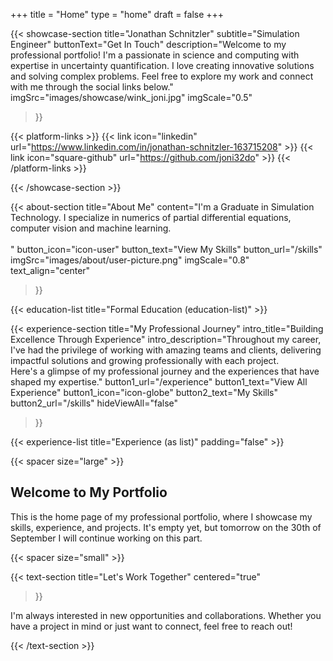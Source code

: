 +++
title =  "Home"
type = "home"
draft = false
+++


{{< showcase-section
    title="Jonathan Schnitzler"
    subtitle="Simulation Engineer"
    buttonText="Get In Touch"
    description="Welcome to my professional portfolio! I'm a passionate in science and computing with expertise in uncertainty quantification. I love creating innovative solutions and solving complex problems. Feel free to explore my work and connect with me through the social links below."
    imgSrc="images/showcase/wink_joni.jpg"
    imgScale="0.5"
 >}}

{{< platform-links >}}
    {{< link icon="linkedin" url="https://www.linkedin.com/in/jonathan-schnitzler-163715208" >}}
    {{< link icon="square-github" url="https://github.com/joni32do" >}}
    <!-- {{< link icon="square-twitter" url="https://twitter.com/yourusername" >}} -->
    <!-- {{< link icon="square-facebook" url="https://facebook.com/yourpage" >}} -->
    <!-- {{< link icon="instagram" url="https://www.instagram.com/yourusername/" >}} -->
    <!-- Add more social links as needed -->
{{< /platform-links >}}

{{< /showcase-section >}}

{{< about-section
    title="About Me"
    content="I'm a Graduate in Simulation Technology. I specialize in numerics of partial differential equations, computer vision and machine learning. <br/><br/>"
    button_icon="icon-user"
    button_text="View My Skills"
    button_url="/skills"
    imgSrc="images/about/user-picture.png"
    imgScale="0.8"
    text_align="center"
 >}}

{{< education-list
    title="Formal Education (education-list)" >}}

{{< experience-section
    title="My Professional Journey"
    intro_title="Building Excellence Through Experience"
    intro_description="Throughout my career, I've had the privilege of working with amazing teams and clients, delivering impactful solutions and growing professionally with each project.<br>Here's a glimpse of my professional journey and the experiences that have shaped my expertise." 
    button1_url="/experience"
    button1_text="View All Experience"
    button1_icon="icon-globe"
    button2_text="My Skills"
    button2_url="/skills"
    hideViewAll="false"
>}}

{{< experience-list
    title="Experience (as list)"
    padding="false" >}}

<!-- 
{{< client-and-work-section
    title="Featured Projects & Work" >}}  -->
<!-- 
{{< testimonial-section
    title="What they say about me" >}} -->

{{< spacer size="large" >}}

## Welcome to My Portfolio

This is the home page of my professional portfolio, where I showcase my skills, experience, and projects. It's empty yet, but tomorrow on the 30th of September I will continue working on this part.

{{< spacer size="small" >}}

{{< text-section
title="Let's Work Together"
centered="true"
>}}

I'm always interested in new opportunities and collaborations. Whether you have a project in mind or just want to connect, feel free to reach out!

{{< /text-section >}}
